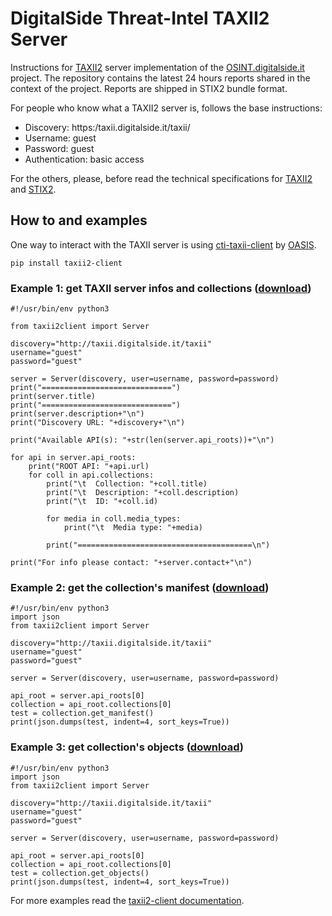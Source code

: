 # DigitalSide Threat-Intel TAXII2 Server

Instructions for [TAXII2](https://oasis-open.github.io/cti-documentation/taxii/intro.html) server implementation of the [OSINT.digitalside.it](https://osint.digitalside.it/) project. The repository contains the latest 24 hours reports shared in the context of the project. Reports are shipped in STIX2 bundle format.

For people who know what a TAXII2 server is, follows the base instructions:

* Discovery: https:/taxii.digitalside.it/taxii/
* Username: guest
* Password: guest
* Authentication: basic access

For the others, please, before read the technical specifications for [TAXII2](https://oasis-open.github.io/cti-documentation/resources#taxii-20-specification) and [STIX2](https://oasis-open.github.io/cti-documentation/resources#stix-20-specification).

## How to and examples
One way to interact with the TAXII server is using [cti-taxii-client](https://github.com/oasis-open/cti-taxii-client) by [OASIS](https://www.oasis-open.org/).

```
pip install taxii2-client
```

### Example 1: get TAXII server infos and collections ([download](https://github.com/davidonzo/Threat-Intel/blob/master/tools/TAXII2/taxiidiscovery.py))

```
#!/usr/bin/env python3

from taxii2client import Server

discovery="http://taxii.digitalside.it/taxii"
username="guest"
password="guest"

server = Server(discovery, user=username, password=password)
print("=============================")	
print(server.title)
print("=============================")
print(server.description+"\n")
print("Discovery URL: "+discovery+"\n")

print("Available API(s): "+str(len(server.api_roots))+"\n")

for api in server.api_roots:
    print("ROOT API: "+api.url)
    for coll in api.collections:
        print("\t  Collection: "+coll.title)
        print("\t  Description: "+coll.description)
        print("\t  ID: "+coll.id)
        
        for media in coll.media_types:
            print("\t  Media type: "+media)
        
        print("=======================================\n")

print("For info please contact: "+server.contact+"\n")
```

### Example 2: get the collection's manifest ([download](https://github.com/davidonzo/Threat-Intel/blob/master/tools/TAXII2/taxiigetmanifest.py))

```
#!/usr/bin/env python3
import json
from taxii2client import Server

discovery="http://taxii.digitalside.it/taxii"
username="guest"
password="guest"

server = Server(discovery, user=username, password=password)

api_root = server.api_roots[0]
collection = api_root.collections[0]
test = collection.get_manifest()
print(json.dumps(test, indent=4, sort_keys=True))
```

### Example 3: get collection's objects ([download](https://github.com/davidonzo/Threat-Intel/blob/master/tools/TAXII2/taxiigetobjects.py))

```
#!/usr/bin/env python3
import json
from taxii2client import Server

discovery="http://taxii.digitalside.it/taxii"
username="guest"
password="guest"

server = Server(discovery, user=username, password=password)

api_root = server.api_roots[0]
collection = api_root.collections[0]
test = collection.get_objects()
print(json.dumps(test, indent=4, sort_keys=True))
```

For more examples read the [taxii2-client documentation](https://taxii2client.readthedocs.io/en/latest/).

